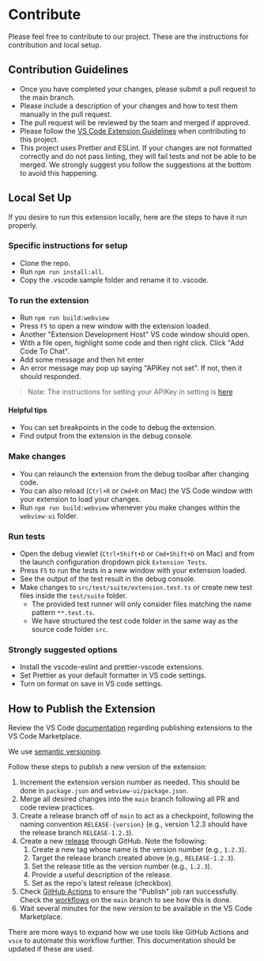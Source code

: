 # Contribute

Please feel free to contribute to our project. These are the instructions for contribution and local setup.

## Contribution Guidelines

- Once you have completed your changes, please submit a pull request to the main branch.
- Please include a description of your changes and how to test them manually in the pull request.
- The pull request will be reviewed by the team and merged if approved.
- Please follow the [VS Code Extension Guidelines](https://code.visualstudio.com/api/references/extension-guidelines) when contributing to this project.
- This project uses Prettier and ESLint. If your changes are not formatted correctly and do not pass linting, they will fail tests and not be able to be merged. We strongly suggest you follow the suggestions at the bottom to avoid this happening.

## Local Set Up

If you desire to run this extension locally, here are the steps to have it run properly.

### Specific instructions for setup

- Clone the repo.
- Run `npm run install:all`.
- Copy the .vscode.sample folder and rename it to .vscode.

### To run the extension

- Run `npm run build:webview`
- Press `F5` to open a new window with the extension loaded.
- Another "Extension Development Host" VS code window should open.
- With a file open, highlight some code and then right click. Click "Add Code To Chat".
- Add some message and then hit enter
- An error message may pop up saying "APIKey not set". If not, then it should responded.

> Note: The instructions for setting your APIKey in setting is [here](README.md)

#### Helpful tips

- You can set breakpoints in the code to debug the extension.
- Find output from the extension in the debug console.

### Make changes

- You can relaunch the extension from the debug toolbar after changing code.
- You can also reload (`Ctrl+R` or `Cmd+R` on Mac) the VS Code window with your extension to load your changes.
- Run `npm run build:webview` whenever you make changes within the `webview-ui` folder.

### Run tests

- Open the debug viewlet (`Ctrl+Shift+D` or `Cmd+Shift+D` on Mac) and from the launch configuration dropdown pick `Extension Tests`.
- Press `F5` to run the tests in a new window with your extension loaded.
- See the output of the test result in the debug console.
- Make changes to `src/test/suite/extension.test.ts` or create new test files inside the `test/suite` folder.
  - The provided test runner will only consider files matching the name pattern `**.test.ts`.
  - We have structured the test code folder in the same way as the source code folder `src`.

### Strongly suggested options

- Install the vscode-eslint and prettier-vscode extensions.
- Set Prettier as your default formatter in VS code settings.
- Turn on format on save in VS code settings.

## How to Publish the Extension

Review the VS Code [documentation](https://code.visualstudio.com/api/working-with-extensions/publishing-extension) regarding publishing extensions to the VS Code Marketplace.

We use [semantic versioning](https://semver.org/).

Follow these steps to publish a new version of the extension:

1. Increment the extension version number as needed. This should be done in `package.json` and `webview-ui/package.json`.
2. Merge all desired changes into the `main` branch following all PR and code review practices.
3. Create a release branch off of `main` to act as a checkpoint, following the naming convention `RELEASE-{version}` (e.g., version 1.2.3 should have the release branch `RELEASE-1.2.3`).
4. Create a new [release](https://github.com/beanlab/byoLAD/releases) through GitHub. Note the following:
   1. Create a new tag whose name is the version number (e.g., `1.2.3`).
   2. Target the release branch created above (e.g., `RELEASE-1.2.3`).
   3. Set the release title as the version number (e.g., `1.2.3`).
   4. Provide a useful description of the release.
   5. Set as the repo's latest release (checkbox).
5. Check [GitHub Actions](https://github.com/beanlab/byoLAD/actions) to ensure the "Publish" job ran successfully. Check the [workflows](https://github.com/beanlab/byoLAD/tree/main/.github/workflows) on the `main` branch to see how this is done.
6. Wait several minutes for the new version to be available in the VS Code Marketplace.

There are more ways to expand how we use tools like GitHub Actions and `vsce` to automate this workflow further. This documentation should be updated if these are used.
